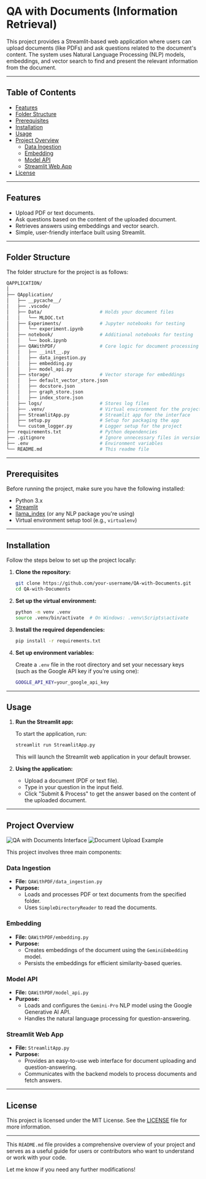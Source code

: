 
# QA with Documents (Information Retrieval)

This project provides a Streamlit-based web application where users can upload documents (like PDFs) and ask questions related to the document's content. The system uses Natural Language Processing (NLP) models, embeddings, and vector search to find and present the relevant information from the document.

---

## Table of Contents
- [Features](#features)
- [Folder Structure](#folder-structure)
- [Prerequisites](#prerequisites)
- [Installation](#installation)
- [Usage](#usage)
- [Project Overview](#project-overview)
  - [Data Ingestion](#data-ingestion)
  - [Embedding](#embedding)
  - [Model API](#model-api)
  - [Streamlit Web App](#streamlit-web-app)
- [License](#license)

---

## Features

- Upload PDF or text documents.
- Ask questions based on the content of the uploaded document.
- Retrieves answers using embeddings and vector search.
- Simple, user-friendly interface built using Streamlit.

---

## Folder Structure

The folder structure for the project is as follows:

```bash
QAPPLICATION/
│
├── QApplication/
│   ├── __pycache__/
│   ├── .vscode/
│   ├── Data/                     # Holds your document files
│   │   └── MLDOC.txt
│   ├── Experiments/              # Jupyter notebooks for testing
│   │   └── experiment.ipynb
│   ├── notebook/                 # Additional notebooks for testing
│   │   └── book.ipynb
│   ├── QAWithPDF/                # Core logic for document processing
│   │   ├── __init__.py
│   │   ├── data_ingestion.py
│   │   ├── embedding.py
│   │   ├── model_api.py
│   ├── storage/                  # Vector storage for embeddings
│   │   ├── default_vector_store.json
│   │   ├── docstore.json
│   │   ├── graph_store.json
│   │   ├── index_store.json
│   ├── logs/                     # Stores log files
│   ├── .venv/                    # Virtual environment for the project
│   ├── StreamlitApp.py           # Streamlit app for the interface
│   ├── setup.py                  # Setup for packaging the app
│   └── custom_logger.py          # Logger setup for the project
├── requirements.txt              # Python dependencies
├── .gitignore                    # Ignore unnecessary files in version control
├── .env                          # Environment variables
└── README.md                     # This readme file
```

---

## Prerequisites

Before running the project, make sure you have the following installed:

- Python 3.x
- [Streamlit](https://streamlit.io/)
- [llama_index](https://github.com/jerryjliu/llama_index) (or any NLP package you're using)
- Virtual environment setup tool (e.g., `virtualenv`)

---

## Installation

Follow the steps below to set up the project locally:

1. **Clone the repository:**

   ```bash
   git clone https://github.com/your-username/QA-with-Documents.git
   cd QA-with-Documents
   ```

2. **Set up the virtual environment:**

   ```bash
   python -m venv .venv
   source .venv/bin/activate  # On Windows: .venv\Scripts\activate
   ```

3. **Install the required dependencies:**

   ```bash
   pip install -r requirements.txt
   ```

4. **Set up environment variables:**

   Create a `.env` file in the root directory and set your necessary keys (such as the Google API key if you're using one):

   ```bash
   GOOGLE_API_KEY=your_google_api_key
   ```

---

## Usage

1. **Run the Streamlit app:**

   To start the application, run:

   ```bash
   streamlit run StreamlitApp.py
   ```

   This will launch the Streamlit web application in your default browser.

2. **Using the application:**

   - Upload a document (PDF or text file).
   - Type in your question in the input field.
   - Click "Submit & Process" to get the answer based on the content of the uploaded document.

---

## Project Overview
![QA with Documents Interface](./screenshots/Screenshot_117.png)
![Document Upload Example](./screenshots/Screenshot_119.png)

This project involves three main components:

### Data Ingestion

- **File:** `QAWithPDF/data_ingestion.py`
- **Purpose:** 
  - Loads and processes PDF or text documents from the specified folder.
  - Uses `SimpleDirectoryReader` to read the documents.
  
### Embedding

- **File:** `QAWithPDF/embedding.py`
- **Purpose:** 
  - Creates embeddings of the document using the `GeminiEmbedding` model.
  - Persists the embeddings for efficient similarity-based queries.

### Model API

- **File:** `QAWithPDF/model_api.py`
- **Purpose:**
  - Loads and configures the `Gemini-Pro` NLP model using the Google Generative AI API.
  - Handles the natural language processing for question-answering.

### Streamlit Web App

- **File:** `StreamlitApp.py`
- **Purpose:**
  - Provides an easy-to-use web interface for document uploading and question-answering.
  - Communicates with the backend models to process documents and fetch answers.

---

## License

This project is licensed under the MIT License. See the [LICENSE](LICENSE) file for more information.

---

This `README.md` file provides a comprehensive overview of your project and serves as a useful guide for users or contributors who want to understand or work with your code.

Let me know if you need any further modifications!
